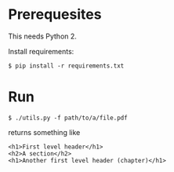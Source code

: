 # Prerequesites

This needs Python 2.

Install requirements:

```
$ pip install -r requirements.txt
```

# Run

```
$ ./utils.py -f path/to/a/file.pdf
```

returns something like

```
<h1>First level header</h1>
<h2>A section</h2>
<h1>Another first level header (chapter)</h1>
```
